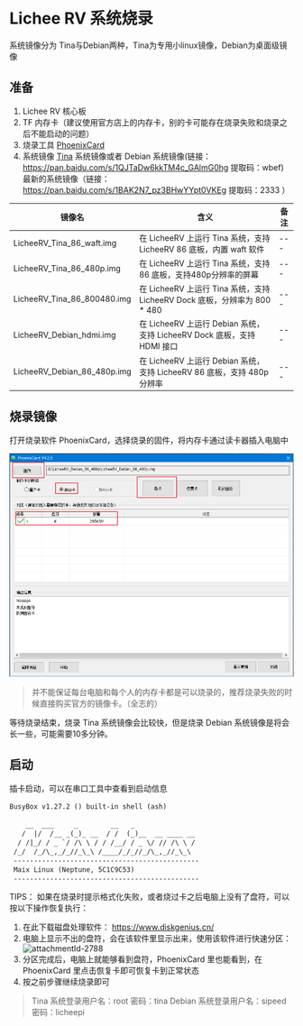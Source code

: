 # Lichee RV 系统烧录

系统镜像分为 Tina与Debian两种，Tina为专用小linux镜像，Debian为桌面级镜像

## 准备

1. Lichee RV 核心板
2. TF 内存卡（建议使用官方店上的内存卡，别的卡可能存在烧录失败和烧录之后不能启动的问题）
3. 烧录工具 [PhoenixCard](https://dl.sipeed.com/shareURL/LICHEE/D1/Lichee_RV/tool)
4. 系统镜像
    [Tina](https://dl.sipeed.com/shareURL/LICHEE/D1/Lichee_RV/SDK/image) 系统镜像或者 Debian 系统镜像(链接：https://pan.baidu.com/s/1QJTaDw6kkTM4c_GAlmG0hg 提取码：wbef)
    最新的系统镜像（链接：https://pan.baidu.com/s/1BAK2N7_pz3BHwYYpt0VKEg 提取码：2333 ）

| 镜像名 | 含义 | 备注 |
| --- | --- | --- |
| LicheeRV_Tina_86_waft.img | 在 LicheeRV 上运行 Tina 系统，支持 LicheeRV 86 底板，内置 waft 软件 | --- |
| LicheeRV_Tina_86_480p.img | 在 LicheeRV 上运行 Tina 系统，支持 86 底板，支持480p分辨率的屏幕 | --- |
| LicheeRV_Tina_86_800480.img |  在 LicheeRV 上运行 Tina 系统，支持 LicheeRV Dock 底板，分辨率为 800 * 480 | --- |
| LicheeRV_Debian_hdmi.img | 在 LicheeRV 上运行 Debian 系统，支持 LicheeRV Dock 底板，支持 HDMI 接口 | --- |
| LicheeRV_Debian_86_480p.img | 在 LicheeRV 上运行 Debian 系统，支持 LicheeRV 86 底板，支持 480p 分辨率 | --- |



## 烧录镜像

打开烧录软件 PhoenixCard，选择烧录的固件，将内存卡通过读卡器插入电脑中

![](./../assets/RV/flash.png)

> 并不能保证每台电脑和每个人的内存卡都是可以烧录的，推荐烧录失败的时候直接购买官方的镜像卡。（全志的）

等待烧录结束，烧录 Tina 系统镜像会比较快，但是烧录 Debian 系统镜像是将会长一些，可能需要10多分钟。

## 启动
插卡启动，可以在串口工具中查看到启动信息

```shell
BusyBox v1.27.2 () built-in shell (ash)

    __  ___     _        __   _   
   /  |/  /__ _(_)_ __  / /  (_)__  __ ____ __
  / /|_/ / _ `/ /\ \ / / /__/ / _ \/ // /\ \ /
 /_/  /_/\_,_/_//_\_\ /____/_/_//_/\_,_//_\_\ 
 ----------------------------------------------
 Maix Linux (Neptune, 5C1C9C53)
 ----------------------------------------------
```

TIPS：
如果在烧录时提示格式化失败，或者烧过卡之后电脑上没有了盘符，可以按以下操作恢复执行：

1. 在此下载磁盘处理软件： https://www.diskgenius.cn/
2. 电脑上显示不出的盘符，会在该软件里显示出来，使用该软件进行快速分区：
    ![attachmentId-2788](https://bbs.sipeed.com/storage/attachments/2021/12/17/K9SdDOalmpgIwFopjoUU7sV2zgp26E1d85EMwgXf.png)
3. 分区完成后，电脑上就能够看到盘符，PhoenixCard 里也能看到，在 PhoenixCard 里点击恢复卡即可恢复卡到正常状态
4. 按之前步骤继续烧录即可

> Tina 系统登录用户名：root  密码：tina
> Debian 系统登录用户名：sipeed 密码：licheepi
